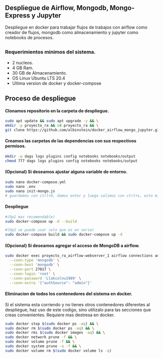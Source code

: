 ## Despliegue de Airflow, Mongodb, Mongo-Express y Jupyter
Despliegue en docker para trabajar flujos de trabajos con airflow como creador de flujos, mongodb como almacenamiento y jupyter como notebooks de procesos.

## <h3>Requerimientos minimos del sistema.</h3> 
- 2 nucleos.
- 4 GB Ram.
- 30 GB de Almacenamiento.
- OS Linux Ubuntu LTS 20.4
- Ultima version de docker y docker-compose

## Proceso de despliegue
<h4>Clonamos repositorio en la carpeta de despliegue.</h4> 

```bash
sudo apt update && sudo apt upgrade -y && \
mkdir -p proyecto_ra && cd proyecto_ra && \
git clone https://github.com/albinstein/docker_airflow_mongo_jupyter.git
```
<h4>Creamos las carpetas de las dependencias con sus respectivos permisos.</h4>

```bash
mkdir -p dags logs plugins config notebooks notebooks/output
chmod 777 dags logs plugins config notebooks notebooks/output
```
<h4>(Opcional) Si deseamos ajustar alguna variable de entorno.</h4>

```bash
sudo nano docker-compose.yml
sudo nano .env
sudo nano init-mongo.js
# guardamos con ctrl+O, damos enter y luego salimos con ctrl+x, esto mismo repetimos para los demas
```

<h4>Despliegue</h4>

```bash
#(Op1 mas recomendable) 
sudo docker-compose up -d --build

#(Op2 se puede usar solo que es en serie) 
sudo docker-compose build && sudo docker-compose up -d
```

<h4>(Opcional) Si deseamos agregar el acceso de MongoDB a airflow.</h4>

```bash
sudo docker exec proyecto_ra_airflow-webserver_1 airflow connections add 'mongodb' \
  --conn-type 'mongodb' \
  --conn-host 'mongodb' \
  --conn-port 27017 \
  --conn-login 'root' \
  --conn-password 'Llakcolnu1989' \
  --conn-extra '{"authSource": "admin"}'
```

<h4>Eliminacion de todos los contenedores del sistema en docker.</h4>

Si el sistema esta corriendo y no tienes otros contenedores diferentes al despliegue, haz uso de este codigo, sino utilizalo para las secciones que creas convenientes. Requiere mas destresa en docker.

```bash
sudo docker stop $(sudo docker ps -aq) && \
sudo docker rm $(sudo docker ps -aq) && \
sudo docker rmi $(sudo docker images -aq) && \
sudo docker network prune -f && \
sudo docker volume prune -f && \
sudo docker system prune -a -f && \
sudo docker volume rm $(sudo docker volume ls -q)
```